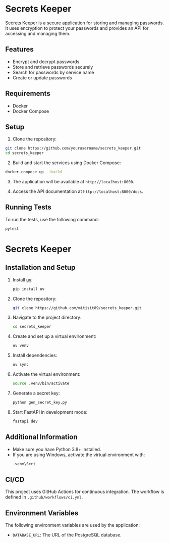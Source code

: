 # Secrets Keeper

Secrets Keeper is a secure application for storing and managing passwords. It uses encryption to protect your passwords and provides an API for accessing and managing them.

## Features

- Encrypt and decrypt passwords
- Store and retrieve passwords securely
- Search for passwords by service name
- Create or update passwords

## Requirements

- Docker
- Docker Compose

## Setup

1. Clone the repository:

```sh
git clone https://github.com/yourusername/secrets_keeper.git
cd secrets_keeper
```

2. Build and start the services using Docker Compose:

```sh
docker-compose up --build
```

3. The application will be available at `http://localhost:8000`.

4. Access the API documentation at `http://localhost:8000/docs`.

## Running Tests

To run the tests, use the following command:

```sh
pytest
```
# Secrets Keeper

## Installation and Setup

1. Install [uv](https://github.com/astral-sh/uv):
   ```sh
   pip install uv
   ```

2. Clone the repository:
   ```sh
   git clone https://github.com/mitisit89/secrets_keeper.git
   ```

3. Navigate to the project directory:
   ```sh
   cd secrets_keeper
   ```

4. Create and set up a virtual environment:
   ```sh
   uv venv
   ```

5. Install dependencies:
   ```sh
   uv sync
   ```

6. Activate the virtual environment:
   ```sh
   source .venv/bin/activate
   ```

7. Generate a secret key:
   ```sh
   python gen_secret_key.py
   ```

8. Start FastAPI in development mode:
   ```sh
   fastapi dev
   ```

## Additional Information
- Make sure you have Python 3.8+ installed.
- If you are using Windows, activate the virtual environment with:
  ```sh
  .venv\Scri
## CI/CD

This project uses GitHub Actions for continuous integration. The workflow is defined in `.github/workflows/ci.yml`.

## Environment Variables

The following environment variables are used by the application:

- `DATABASE_URL`: The URL of the PostgreSQL database.

